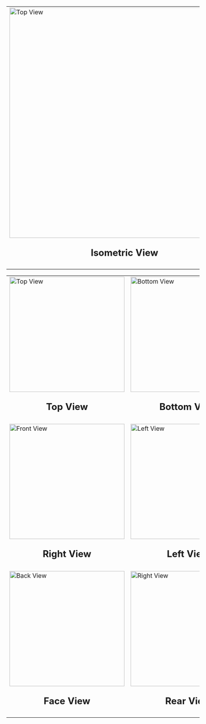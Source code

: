<table>
  <tr>
    <td>
      <img src="https://github.com/user-attachments/assets/7dd84c35-26ea-4696-9ddd-9582db0917b3" alt="Top View" height="600">
      <p style="text-align: center; font-size: 24px; font-weight: bold;">Isometric View</p>
    </td>
  </tr>
</table>

<table>
  <tr>
    <td>
      <img src="https://github.com/user-attachments/assets/7dd84c35-26ea-4696-9ddd-9582db0917b3" alt="Top View" height="300">
      <p style="text-align: center; font-size: 24px; font-weight: bold;">Top View</p>
    </td>
    <td>
      <img src="https://github.com/user-attachments/assets/c19e7906-0902-4bd4-982e-fbc750e36572" alt="Bottom View" height="300">
      <p style="text-align: center; font-size: 24px; font-weight: bold;">Bottom View</p>
    </td>
  </tr>
  <tr>
    <td>
      <img src="https://github.com/user-attachments/assets/3204f66e-3bff-4e06-ad67-10a9025d0708" alt="Front View" height="300">
      <p style="text-align: center; font-size: 24px; font-weight: bold;">Right View</p>
    </td>
    <td>
      <img src="https://github.com/user-attachments/assets/eec60241-d684-42f8-8959-c9945ed51c15" alt="Left View" height="300">
      <p style="text-align: center; font-size: 24px; font-weight: bold;">Left View</p>
    </td>
  </tr>
  <tr>
    <td>
      <img src="https://github.com/user-attachments/assets/74367178-4ef1-437a-8aa6-5fa74df424f8" alt="Back View" height="300">
      <p style="text-align: center; font-size: 24px; font-weight: bold;">Face View</p>
    </td>
    <td>
      <img src="https://github.com/user-attachments/assets/042d0d51-6914-49fa-af41-6f064a4671d3" alt="Right View" height="300">
      <p style="text-align: center; font-size: 24px; font-weight: bold;">Rear View</p>
    </td>
  </tr>
</table>
